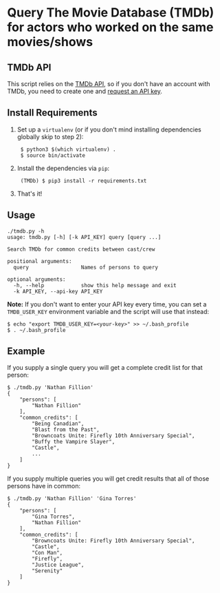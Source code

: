 # Query The Movie Database (TMDb) for actors who worked on the same movies/shows

## TMDb API
This script relies on the [TMDb API](https://www.themoviedb.org), so if you don't have an account with TMDb, you need to create one and [request an API key](https://www.themoviedb.org/settings/api).

## Install Requirements

1. Set up a `virtualenv` (or if you don't mind installing dependencies globally skip to step 2):

		$ python3 $(which virtualenv) .
		$ source bin/activate

2. Install the dependencies via `pip`:

		(TMDb) $ pip3 install -r requirements.txt

3. That's it!

## Usage

	./tmdb.py -h
	usage: tmdb.py [-h] [-k API_KEY] query [query ...]
	
	Search TMDb for common credits between cast/crew
	
	positional arguments:
	  query                 Names of persons to query
	
	optional arguments:
	  -h, --help            show this help message and exit
	  -k API_KEY, --api-key API_KEY

**Note:** If you don't want to enter your API key every time, you can set a `TMDB_USER_KEY` environment variable and the script will use that instead:

	$ echo "export TMDB_USER_KEY=<your-key>" >> ~/.bash_profile
	$ . ~/.bash_profile

## Example

If you supply a single query you will get a complete credit list for that person:

	$ ./tmdb.py 'Nathan Fillion'
	{
	    "persons": [
	        "Nathan Fillion"
	    ],
	    "common_credits": [
	        "Being Canadian",
	        "Blast from the Past",
	        "Browncoats Unite: Firefly 10th Anniversary Special",
	        "Buffy the Vampire Slayer",
	        "Castle",
	        ...
	    ]
	}

If you supply multiple queries you will get credit results that all of those persons have in common:
	
	$ ./tmdb.py 'Nathan Fillion' 'Gina Torres'
	{
	    "persons": [
	        "Gina Torres",
	        "Nathan Fillion"
	    ],
	    "common_credits": [
	        "Browncoats Unite: Firefly 10th Anniversary Special",
	        "Castle",
	        "Con Man",
	        "Firefly",
	        "Justice League",
	        "Serenity"
	    ]
	}
